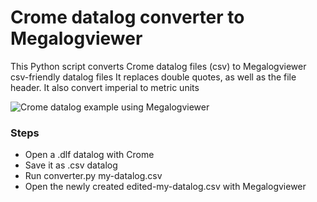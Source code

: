 # Crome datalog converter to Megalogviewer
This Python script converts Crome datalog files (csv) to Megalogviewer csv-friendly datalog files
It replaces double quotes, as well as the file header. It also convert imperial to metric units

![Crome datalog example using Megalogviewer](https://github.com/reynico/crome-megalogviewer-converter/example.png)

### Steps
- Open a .dlf datalog with Crome
- Save it as .csv datalog
- Run converter.py my-datalog.csv
- Open the newly created edited-my-datalog.csv with Megalogviewer
